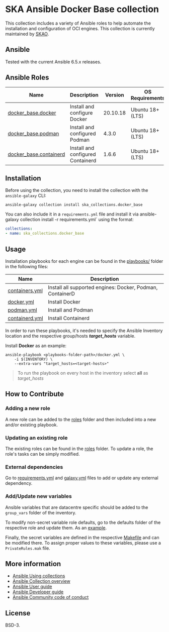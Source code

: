 # SKA Ansible Docker Base collection

This collection includes a variety of Ansible roles to help automate the installation and configuration of OCI engines.
This collection is currently maintained by [SKAO](https://www.skao.int/).

## Ansible

Tested with the current Ansible 6.5.x releases.

## Ansible Roles
| Name | Description | Version | OS Requirements |
| ---- | ----------- | ------- | --- |
| [docker_base.docker](./roles/docker) | Install and configure Docker | 20.10.18 | Ubuntu 18+ (LTS)
| [docker_base.podman](./roles/podman) | Install and configured Podman| 4.3.0 | Ubuntu 18+ (LTS)
| [docker_base.containerd](./roles/containerd) | Install and configured Containerd| 1.6.6 | Ubuntu 18+ (LTS) |

## Installation




Before using the collection, you need to install the collection with the `ansible-galaxy` CLI:

    ansible-galaxy collection install ska_collections.docker_base

You can also include it in a `requirements.yml` file and install it via ansible-galaxy collection install -r requirements.yml` using the format:

```yaml
collections:
- name: ska_collections.docker_base
```


## Usage

Installation playbooks for each engine can be found in the [playbooks/](./playbooks) folder in the following files:

| Name | Description |
| ---- | ----------- |
| [containers.yml](./playbooks/containers.yml) | Install all supported engines: Docker, Podman, ContainerD|
| [docker.yml](./playbooks/docker.yml) | Install Docker |
| [podman.yml](./playbooks/podman.yml) | Install and Podman|
| [containerd.yml](./playbooks/containerd.yml) | Install Containerd|

In order to run these playbooks, it's needed to specify the Ansible Inventory location and the respective group/hosts ***target_hosts*** variable.

Install **Docker** as an example:
```
ansible-playbook <playbooks-folder-path>/docker.yml \
	-i $(INVENTORY) \
	--extra-vars "target_hosts=<target-hosts>"
```

> To run the playbook on every host in the inventory select **all** as *target_hosts*

## How to Contribute

### Adding a new role
A new role can be added to the [roles](./roles/) folder and then included into a new and/or existing playbook.

### Updating an existing role
The existing roles can be found in the [roles](./roles/) folder. To update a role, the role's tasks can be simply modified.

### External dependencies
Go to [requirements.yml](../../../requirements.yml) and [galaxy.yml](./galaxy.yml) files to add or update any external dependency.

### Add/Update new variables
Ansible variables that are datacentre specific should be added to the `group_vars` folder of the inventory.

To modify non-secret variable role defaults, go to the defaults folder of the respective role and update them. As an [example](./roles/docker/defaults/main.yml).

Finally, the secret variables are defined in the respective [Makefile](../../../resources/jobs/oci.mk) and can be modified there. To assign proper values to these variables, please use a `PrivateRules.mak` file.

## More information

- [Ansible Using collections](https://docs.ansible.com/ansible/latest/user_guide/collections_using.html)
- [Ansible Collection overview](https://github.com/ansible-collections/overview)
- [Ansible User guide](https://docs.ansible.com/ansible/latest/user_guide/index.html)
- [Ansible Developer guide](https://docs.ansible.com/ansible/latest/dev_guide/index.html)
- [Ansible Community code of conduct](https://docs.ansible.com/ansible/latest/community/code_of_conduct.html)

## License

BSD-3.